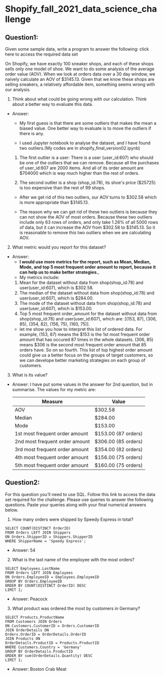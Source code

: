 # Shopify_fall_2021_data_science_challenge

## Question1:

Given some sample data, write a program to answer the following: click here to access the required data set

On Shopify, we have exactly 100 sneaker shops, and each of these shops sells only one model of shoe. We want to do some analysis of the average order value (AOV). When we look at orders data over a 30 day window, we naively calculate an AOV of $3145.13. Given that we know these shops are selling sneakers, a relatively affordable item, something seems wrong with our analysis.

1. Think about what could be going wrong with our calculation. Think about a better way to evaluate this data.

- Answer:

  - My first guess is that there are some outliers that makes the mean a biased value. One better way to evaluate is to move the outliers if there is any.

  - I used Jupyter notebook to analyse the dataset, and I have found two outliers.(My codes are in shopify_final_version02.ipynb)

  1. The first outlier is a user:
     There is a user (user_id:607) who should be one of the outliers that we can remove. Because all the purchases of user_id:607 are 2000 items. And all of its order amount are $704000 which is way much higher than the rest of orders.

  2. The second outlier is a shop (shop_id:78), its shoe's price ($25725) is too expensive than the rest of 99 shops.

  - After we get rid of this two outliers, our AOV turns to $302.58 which is more appropriate than $3145.13.

  - The reason why we can get rid of these two outliers is because they can not show the AOV of most orders. Because these two outliers include only 63 rows of orders, and only take 1.26% of all 5000 rows of data, but it can increase the AOV from $302.58 to $3145.13. So it is reasonable to remove this two outliers when we are calculating AOV.

2. What metric would you report for this dataset?

- Answer:
  - **I would use more metrics for the report, such as Mean, Median, Mode, and top 5 most frequent order amount to report, because it can help us to make better strategies.**,
  - My metrics include:
  1. Mean for the dataset without data from shop(shop_id:78) and user(user_id:607), which is $302.58.
  2. The median of the dataset without data from shop(shop_id:78) and user(user_id:607), which is $284.00.
  3. The mode of the dataset without data from shop(shop_id:78) and user(user_id:607), which is $153.00.
  4. Top 5 most frequent order_amount for the dataset without data from shop(shop_id:78) and user(user_id:607), which are:
     [(153, 87), (306, 85), (354, 82), (156, 75), (160, 75)].
  - let me show you how to interpret this list of ordered data. For example, (153, 87) means the $153 is the 1st most frequent order amount that has occured 87 times in the whole datasets. (306, 85) means $306 is the second most frequent order amount that 85 orders have. So on so fourth. This list of top highest order amount could give us a better focus on the groups of target customers, so we can develope better marketing strategies on each group of customers.

3. What is its value?

- Answer:
  I have put some values in the answer for 2nd question, but in summarise. The values for my metric are:

  | Measure                        | Value               |
  | ------------------------------ | ------------------- |
  | AOV                            | $302.58             |
  | Median                         | $284.00             |
  | Mode                           | $153.00             |
  | 1st most frequent order amount | $153.00 (87 orders) |
  | 2nd most frequent order amount | $306.00 (85 orders) |
  | 3rd most frequent order amount | $354.00 (82 orders) |
  | 4th most frequent order amount | $156.00 (75 orders) |
  | 5th most frequent order amount | $160.00 (75 orders) |

## Question2:

For this question you’ll need to use SQL. Follow this link to access the data set required for the challenge. Please use queries to answer the following questions. Paste your queries along with your final numerical answers below.

1. How many orders were shipped by Speedy Express in total?

```
SELECT COUNT(DISTINCT OrderID)
FROM Orders LEFT JOIN Shippers
ON Orders.ShipperID = Shippers.ShipperID
WHERE ShipperName = 'Speedy Express';
```

- Answer: 54

2. What is the last name of the employee with the most orders?

```
SELECT Employees.LastName
FROM Orders LEFT JOIN Employees
ON Orders.EmployeeID = Employees.EmployeeID
GROUP BY Orders.EmployeeID
ORDER BY COUNT(DISTINCT OrderID) DESC
LIMIT 1;

```

- Answer: Peacock

3. What product was ordered the most by customers in Germany?

```
SELECT Products.ProductName
FROM Customers JOIN Orders
ON Customers.CustomerID = Orders.CustomerID
JOIN OrderDetails ON
Orders.OrderID = OrderDetails.OrderID
JOIN Products ON
OrderDetails.ProductID = Products.ProductID
WHERE Customers.Country = 'Germany'
GROUP BY OrderDetails.ProductID
ORDER BY sum(OrderDetails.Quantity) DESC
LIMIT 1;

```

- Answer: Boston Crab Meat
